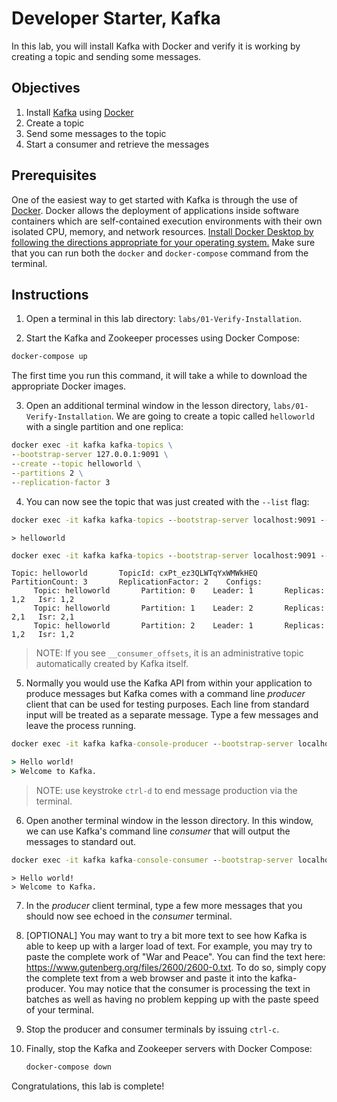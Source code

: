 
# Developer Starter, Kafka

In this lab, you will install Kafka with Docker and verify it is working by creating a topic and sending some messages.

## Objectives

1. Install [Kafka](http://kafka.apache.org/) using [Docker](https://www.docker.com/products/overview)
2. Create a topic
3. Send some messages to the topic
4. Start a consumer and retrieve the messages

## Prerequisites

One of the easiest way to get started with Kafka is through the use of [Docker](https://www.docker.com). Docker allows
the deployment of applications inside software containers which are self-contained execution environments with their own
isolated CPU, memory, and network
resources. [Install Docker Desktop by following the directions appropriate for your operating system.](https://www.docker.com/get-started)
Make sure that you can run both the `docker` and `docker-compose` command from the terminal.

## Instructions

1. Open a terminal in this lab directory: `labs/01-Verify-Installation`.

2. Start the Kafka and Zookeeper processes using Docker Compose:

  ```cmd
  docker-compose up
  ```

The first time you run this command, it will take a while to download the appropriate Docker images.

3. Open an additional terminal window in the lesson directory, `labs/01-Verify-Installation`. We are going to create a
   topic called `helloworld` with a single partition and one replica:

  ```cmd
  docker exec -it kafka kafka-topics \
  --bootstrap-server 127.0.0.1:9091 \
  --create --topic helloworld \
  --partitions 2 \
  --replication-factor 3
  ```

4. You can now see the topic that was just created with the `--list` flag:

  ```cmd
  docker exec -it kafka kafka-topics --bootstrap-server localhost:9091 --list
   ```
   ```
  > helloworld
  ```


  ```cmd
  docker exec -it kafka kafka-topics --bootstrap-server localhost:9091 --describe
   ```
   ```
Topic: helloworld       TopicId: cxPt_ez3QLWTqYxWMWkHEQ PartitionCount: 3       ReplicationFactor: 2    Configs: 
        Topic: helloworld       Partition: 0    Leader: 1       Replicas: 1,2   Isr: 1,2
        Topic: helloworld       Partition: 1    Leader: 2       Replicas: 2,1   Isr: 2,1
        Topic: helloworld       Partition: 2    Leader: 1       Replicas: 1,2   Isr: 1,2
  ```


> NOTE: If you see `__consumer_offsets`, it is an administrative topic automatically created by Kafka itself.

5. Normally you would use the Kafka API from within your application to produce messages but Kafka comes with a command
   line _producer_ client that can be used for testing purposes. Each line from standard input will be treated as a
   separate message. Type a few messages and leave the process running.

  ```cmd
  docker exec -it kafka kafka-console-producer --bootstrap-server localhost:9091 --topic helloworld
   ```
   ```cmd
  > Hello world!
  > Welcome to Kafka.
  ```

> NOTE: use keystroke `ctrl-d` to end message production via the terminal.

6. Open another terminal window in the lesson directory. In this window, we can use Kafka's command line _consumer_ that
   will output the messages to standard out.

  ```cmd
 docker exec -it kafka kafka-console-consumer --bootstrap-server localhost:9091 --topic helloworld
  ```
  ```
  > Hello world!
  > Welcome to Kafka.
  ```

7. In the _producer_ client terminal, type a few more messages that you should now see echoed in the _consumer_
   terminal.

8. [OPTIONAL] You may want to try a bit more text to see how Kafka is able to keep up with a larger load of text. 
   For example, you may try to paste the complete work of "War and Peace".
   You can find the text here: https://www.gutenberg.org/files/2600/2600-0.txt.
   To do so, simply copy the complete text from a web browser and paste it into the kafka-producer.
   You may notice that the consumer is processing the text in batches as well as having no problem kepping up with the paste speed of your terminal.

8. Stop the producer and consumer terminals by issuing `ctrl-c`.

9. Finally, stop the Kafka and Zookeeper servers with Docker Compose:

   ```cmd
   docker-compose down
   ```

Congratulations, this lab is complete!
